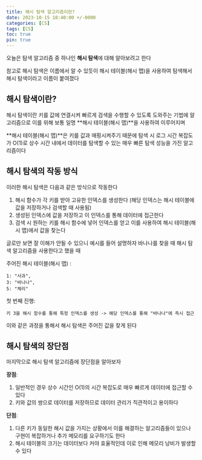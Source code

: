 ```yaml
---
title: 해시 탐색 알고리즘이란?
date: 2023-10-15 18:40:00 +/-0000
categories: [CS]
tags: [CS]
toc: true
pin: true
---
```


오늘은 탐색 알고리즘 중 하나인 **해시 탐색**에 대해 알아보려고 한다

참고로 해시 탐색은 이름에서 알 수 있듯이 해시 테이블(해시 맵)을 사용하여 탐색해서 해시 탐색이라고 이름이 붙여졌다

## 해시 탐색이란?

해시 탐색이란 키를 값에 연결시켜 빠르게 검색을 수행할 수 있도록 도와주는 기법에 알고리즘으로 이를 위해 보통 일명 **해시 테이블(해시 맵)**을 사용하여 이루어지며

**해시 테이블(해시 맵)**은 키를 값과 매핑시켜주기 때문에 탐색 시 로그 시간 복잡도가 O(1)로 상수 시간 내에서 데이터를 탐색할 수 있는 매우 빠른 탐색 성능을 가진 알고리즘이다

## 해시 탐색의 작동 방식

이러한 해시 탐색은 다음과 같은 방식으로 작동한다

1. 해시 함수가 각 키를 받아 고유한 인덱스를 생성한다 (해당 인덱스는 해시 테이블에 값을 저장하거나 검색할 때 사용됨)
2. 생성된 인덱스에 값을 저장하고 이 인덱스를 통해 데이터에 접근한다
3. 검색 시 원하는 키를 해시 함수에 넣어 인덱스를 얻고 이를 사용하여 해시 테이블(해시 맵)에서 값을 찾는다

글로만 보면 잘 이해가 안될 수 있으니 예시를 들어
설명하자 바나나를 찾을 때 해시 탐색 알고리즘을 사용한다고 했을 때

주어진 해시 테이블(해시 맵) : 

~~~
1: "사과",
3: "바나나",
5: "체리"
~~~

첫 번째 진행:

~~~
키 3을 해시 함수를 통해 특정 인덱스를 생성 -> 해당 인덱스를 통해 "바나나"에 즉시 접근
~~~

이와 같은 과정을 통해서 해시 탐색은 주어진 값을 찾게 된다

## 해시 탐색의 장단점

마지막으로 해시 탐색 알고리즘에 장단점을 알아보자

**장점**:
1. 일반적인 경우 상수 시간인 O(1)의 시간 복잡도로 매우 빠르게 데이터에 접근할 수 있다
2. 키와 값의 쌍으로 데이터를 저장하므로 데이터 관리가 직관적이고 용이하다

**단점**:
1. 다른 키가 동일한 해시 값을 가지는 상황에서 이를 해결하는 알고리즘들이 있으나 구현이 복잡하거나 추가 메모리를 요구하기도 한다
2. 해시 테이블의 크기는 데이터보다 커야 효율적인데 이로 인해 메모리 낭비가 발생할 수 있다


